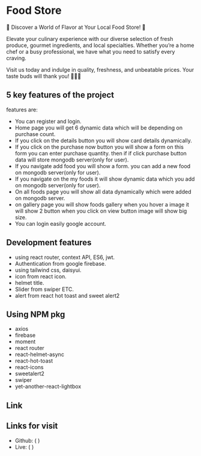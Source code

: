 # Food Store

🌟 Discover a World of Flavor at Your Local Food Store! 🌟

Elevate your culinary experience with our diverse selection of fresh produce, gourmet ingredients, and local specialties. Whether you’re a home chef or a busy professional, we have what you need to satisfy every craving.

Visit us today and indulge in quality, freshness, and unbeatable prices. Your taste buds will thank you! 🍏🧀🍴

## 5 key features of the project

features are:

- You can register and login.
- Home page you will get 6 dynamic data which will be depending on purchase count.
- If you click on the details button you will show card details dynamically.
- If you click on the purchase now button you will show a form on this form you can enter purchase quantity. then if if click purchase button data will store mongodb server(only for user).
- If you navigate add food you will show a form. you can add a new food on mongodb server(only for user).
- If you navigate on the my foods it will show dynamic data which you add on mongodb server(only for user).
- On all foods page you will show all data dynamically which were added on mongodb server.
- on gallery page you will show foods gallery when you hover a image it will show 2 button when you click on view button image will show big size.
- You can login easily google account.

## Development features

- using react router, context API, ES6, jwt.
- Authentication from google firebase.
- using tailwind css, daisyui.
- icon from react icon.
- helmet title.
- Slider from swiper ETC.
- alert from react hot toast and sweet alert2

## Using NPM pkg

- axios
- firebase
- moment
- react router
- react-helmet-async
- react-hot-toast
- react-icons
- sweetalert2
- swiper
- yet-another-react-lightbox

## Link

## Links for visit

- Github: ( )
- Live: ( )
